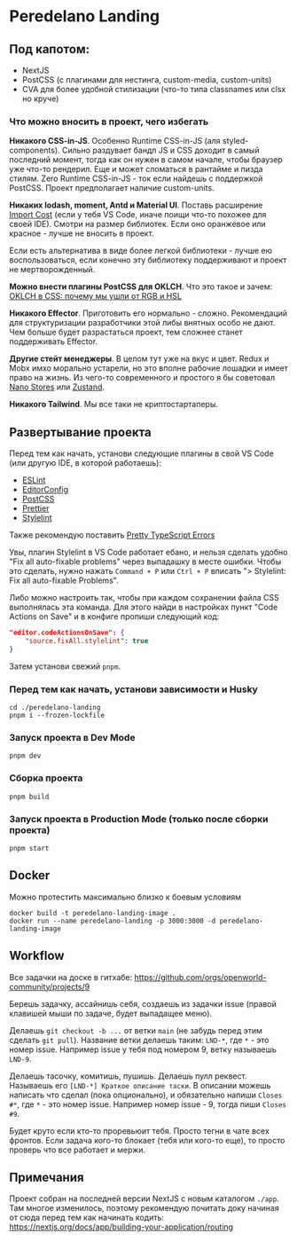 # Peredelano Landing

## Под капотом:

-   NextJS
-   PostCSS (с плагинами для нестинга, custom-media, custom-units)
-   CVA для более удобной стилизации (что-то типа classnames или clsx но круче)

### Что можно вносить в проект, чего избегать

**Никакого CSS-in-JS**. Особенно Runtime CSS-in-JS (аля styled-components). Сильно раздувает бандл JS и CSS доходит в самый последний момент, тогда как он нужен в самом начале, чтобы браузер уже что-то рендерил. Еще и может сломаться в рантайме и пизда стилям. Zero Runtime CSS-in-JS - ток если найдешь с поддержкой PostCSS. Проект предполагает наличие custom-units.

**Никаких lodash, moment, Antd и Material UI**. Поставь расширение [Import Cost](https://marketplace.visualstudio.com/items?itemName=wix.vscode-import-cost) (если у тебя VS Code, иначе поищи что-то похожее для своей IDE). Смотри на размер библиотек. Если оно оранжевое или красное - лучше не вносить в проект.

Если есть альтернатива в виде более легкой библиотеки - лучше ею воспользоваться, если конечно эту библиотеку поддерживают и проект не мертворожденный.

**Можно внести плагины PostCSS для OKLCH**. Что это такое и зачем: [OKLCH в CSS: по­че­му мы ушли от RGB и HSL](https://web-standards.ru/articles/oklch-in-css-why-quit-rgb-hsl/)

**Никакого Effector**. Приготовить его нормально - сложно. Рекомендаций для структуризации разработчики этой либы внятных особо не дают. Чем больше будет разрастаться проект, тем сложнее станет поддерживать Effector.

**Другие стейт менеджеры**. В целом тут уже на вкус и цвет. Redux и Mobx имхо морально устарели, но это вполне рабочие лошадки и имеет право на жизнь. Из чего-то современного и простого я бы советовал [Nano Stores](https://github.com/nanostores/nanostores) или [Zustand](https://github.com/pmndrs/zustand).

**Никакого Tailwind**. Мы все таки не криптостартаперы.

## Развертывание проекта

Перед тем как начать, установи следующие плагины в свой VS Code (или другую IDE, в которой работаешь):

-   [ESLint](https://marketplace.visualstudio.com/items?itemName=dbaeumer.vscode-eslint)
-   [EditorConfig](https://marketplace.visualstudio.com/items?itemName=EditorConfig.EditorConfig)
-   [PostCSS](https://marketplace.visualstudio.com/items?itemName=csstools.postcss)
-   [Prettier](https://marketplace.visualstudio.com/items?itemName=esbenp.prettier-vscode)
-   [Stylelint](https://marketplace.visualstudio.com/items?itemName=stylelint.vscode-stylelint)

Также рекомендую поставить [Pretty TypeScript Errors](https://marketplace.visualstudio.com/items?itemName=yoavbls.pretty-ts-errors)

Увы, плагин Stylelint в VS Code работает ебано, и нельзя сделать удобно "Fix all auto-fixable problems" через выпадашку в месте ошибки. Чтобы это сделать, нужно нажать `Command + P` или `Ctrl + P` вписать "> Stylelint: Fix all auto-fixable Problems".

Либо можно настроить так, чтобы при каждом сохранении файла CSS выполнялась эта команда. Для этого найди в настройках пункт "Code Actions on Save" и в конфиге пропиши следующий код:

```json
"editor.codeActionsOnSave": {
	"source.fixAll.stylelint": true
}
```

Затем установи свежий `pnpm`.

### Перед тем как начать, установи зависимости и Husky

```shell
cd ./peredelano-landing
pnpm i --frozen-lockfile
```

### Запуск проекта в Dev Mode

```shell
pnpm dev
```

### Сборка проекта

```shell
pnpm build
```

### Запуск проекта в Production Mode (только после сборки проекта)

```shell
pnpm start
```

## Docker

Можно протестить максимально близко к боевым условиям

```shell
docker build -t peredelano-landing-image .
docker run --name peredelano-landing -p 3000:3000 -d peredelano-landing-image
```

## Workflow

Все задачки на доске в гитхабе: https://github.com/orgs/openworld-community/projects/9

Берешь задачку, ассайнишь себя, создаешь из задачки issue (правой клавишей мыши по задаче, будет выпадащее меню).

Делаешь `git checkout -b ...` от ветки `main` (не забудь перед этим сделать `git pull`). Название ветки делаешь таким: `LND-*`, где `*` - это номер issue. Например issue у тебя под номером 9, ветку называешь `LND-9`.

Делаешь тасочку, комитишь, пушишь. Делаешь пулл реквест. Называешь его `[LND-*] Краткое описание таски`. В описании
можешь написать что сделал (пока опционально), и обязательно напиши `Closes #*`, где `*` - это номер issue. Например
номер issue - 9, тогда пиши `Closes #9`.

Будет круто если кто-то проревьюит тебя. Просто тегни в чате всех фронтов. Если задача кого-то блокает (тебя или кого-то еще), то просто проверь что все работает и мержи.

## Примечания

Проект собран на последней версии NextJS с новым каталогом `./app`. Там многое изменилось, поэтому рекомендую почитать доку начиная от сюда перед тем как начинать кодить: https://nextjs.org/docs/app/building-your-application/routing

